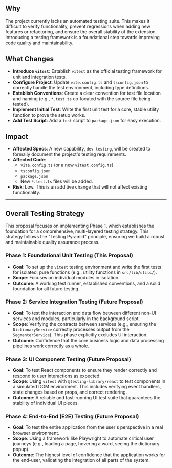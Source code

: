 ## Why

The project currently lacks an automated testing suite. This makes it difficult to verify functionality, prevent regressions when adding new features or refactoring, and ensure the overall stability of the extension. Introducing a testing framework is a foundational step towards improving code quality and maintainability.

## What Changes

- **Introduce `vitest`**: Establish `vitest` as the official testing framework for unit and integration tests.
- **Configure Project**: Update `vite.config.ts` and `tsconfig.json` to correctly handle the test environment, including type definitions.
- **Establish Conventions**: Create a clear convention for test file location and naming (e.g., `*.test.ts` co-located with the source file being tested).
- **Implement Initial Test**: Write the first unit test for a core, stable utility function to prove the setup works.
- **Add Test Script**: Add a `test` script to `package.json` for easy execution.

## Impact

- **Affected Specs**: A new capability, `dev-testing`, will be created to formally document the project's testing requirements.
- **Affected Code**: 
  - `vite.config.ts` (or a new `vitest.config.ts`)
  - `tsconfig.json`
  - `package.json`
  - New `*.test.ts` files will be added.
- **Risk**: Low. This is an additive change that will not affect existing functionality.

---

## Overall Testing Strategy

This proposal focuses on implementing Phase 1, which establishes the foundation for a comprehensive, multi-layered testing strategy. This strategy follows the "Testing Pyramid" principle, ensuring we build a robust and maintainable quality assurance process.

### Phase 1: Foundational Unit Testing (This Proposal)
- **Goal**: To set up the `vitest` testing environment and write the first tests for isolated, pure functions (e.g., utility functions in `src/lib/utils/`).
- **Scope**: Focuses on individual modules in isolation.
- **Outcome**: A working test runner, established conventions, and a solid foundation for all future testing.

### Phase 2: Service Integration Testing (Future Proposal)
- **Goal**: To test the interaction and data flow between different non-UI services and modules, particularly in the background script.
- **Scope**: Verifying the contracts between services (e.g., ensuring the `DictionaryService` correctly processes output from the `SegmenterService`). This phase explicitly excludes UI interaction.
- **Outcome**: Confidence that the core business logic and data processing pipelines work correctly as a whole.

### Phase 3: UI Component Testing (Future Proposal)
- **Goal**: To test React components to ensure they render correctly and respond to user interactions as expected.
- **Scope**: Using `vitest` with `@testing-library/react` to test components in a simulated DOM environment. This includes verifying event handlers, state changes based on props, and correct rendering.
- **Outcome**: A reliable and fast-running UI test suite that guarantees the stability of individual UI pieces.

### Phase 4: End-to-End (E2E) Testing (Future Proposal)
- **Goal**: To test the entire application from the user's perspective in a real browser environment.
- **Scope**: Using a framework like Playwright to automate critical user journeys (e.g., loading a page, hovering a word, seeing the dictionary popup).
- **Outcome**: The highest level of confidence that the application works for the end-user, validating the integration of all parts of the system.